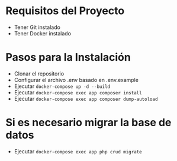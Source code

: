 # Requisitos del Proyecto

- Tener Git instalado
- Tener Docker instalado

# Pasos para la Instalación

- Clonar el repositorio
- Configurar el archivo .env basado en .env.example
- Ejecutar `docker-compose up -d --build`
- Ejecutar `docker-compose exec app composer install`
- Ejecutar `docker-compose exec app composer dump-autoload`

# Si es necesario migrar la base de datos

- Ejecutar `docker-compose exec app php crud migrate`